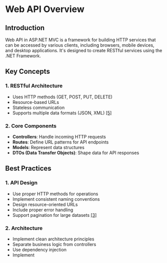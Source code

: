 # Web API Overview

## Introduction

Web API in ASP.NET MVC is a framework for building HTTP services that can be accessed by various clients, including browsers, mobile devices, and desktop applications. It's designed to create RESTful services using the .NET Framework.

## Key Concepts

### 1. RESTful Architecture
- Uses HTTP methods (GET, POST, PUT, DELETE)
- Resource-based URLs
- Stateless communication
- Supports multiple data formats (JSON, XML)
  [[5]](https://learn.microsoft.com/en-us/azure/architecture/best-practices/api-design)

### 2. Core Components
- **Controllers**: Handle incoming HTTP requests
- **Routes**: Define URL patterns for API endpoints
- **Models**: Represent data structures
- **DTOs (Data Transfer Objects)**: Shape data for API responses

## Best Practices

### 1. API Design
- Use proper HTTP methods for operations
- Implement consistent naming conventions
- Design resource-oriented URLs
- Include proper error handling
- Support pagination for large datasets
  [[3]](https://blog.treblle.com/mastering-net-web-api-best-practices-for-building-powerful-apis/)

### 2. Architecture
- Implement clean architecture principles
- Separate business logic from controllers
- Use dependency injection
- Implement